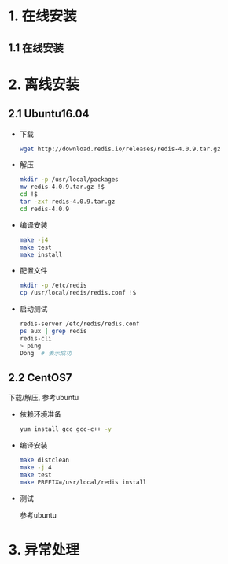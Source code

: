 # 1. 在线安装

## 1.1 在线安装

# 2. 离线安装

## 2.1 Ubuntu16.04

* 下载

  ```bash
  wget http://download.redis.io/releases/redis-4.0.9.tar.gz
  ```

* 解压

  ```bash
  mkdir -p /usr/local/packages
  mv redis-4.0.9.tar.gz !$
  cd !$
  tar -zxf redis-4.0.9.tar.gz
  cd redis-4.0.9
  ```

* 编译安装

  ```bash
  make -j4
  make test
  make install
  ```

* 配置文件

  ```bash
  mkdir -p /etc/redis
  cp /usr/local/redis/redis.conf !$
  ```

* 启动测试

  ```bash
  redis-server /etc/redis/redis.conf
  ps aux | grep redis
  redis-cli
  > ping
  Dong  # 表示成功
  ```

## 2.2 CentOS7

下载/解压, 参考ubuntu

* 依赖环境准备

  ```bash
  yum install gcc gcc-c++ -y
  ```

* 编译安装

  ```bash
  make distclean
  make -j 4
  make test
  make PREFIX=/usr/local/redis install
  ```

* 测试

  参考ubuntu

# 3. 异常处理

